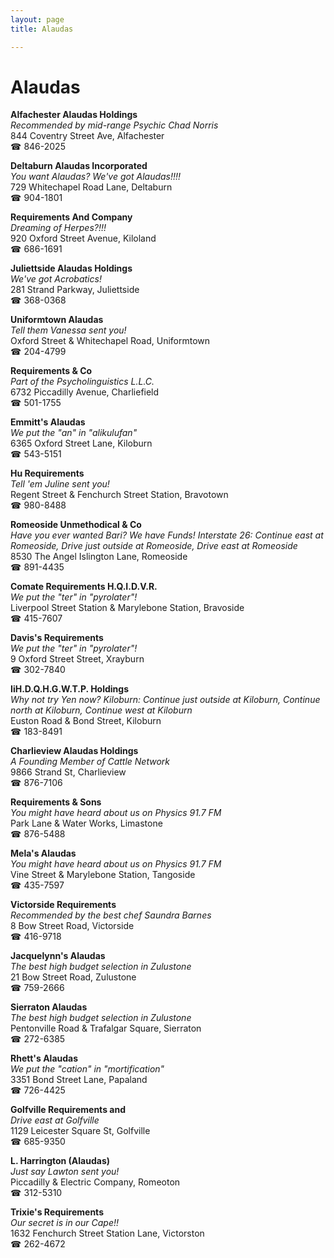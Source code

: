 ```yaml
---
layout: page 
title: Alaudas

---
```



# Alaudas


 **Alfachester Alaudas Holdings**  
_Recommended by mid-range Psychic Chad Norris_  
844 Coventry Street Ave, Alfachester  
☎ 846-2025

**Deltaburn Alaudas Incorporated**  
_You want Alaudas? We've got Alaudas!!!!_  
729 Whitechapel Road Lane, Deltaburn  
☎ 904-1801

**Requirements And Company**  
_Dreaming of Herpes?!!!_  
920 Oxford Street Avenue, Kiloland  
☎ 686-1691

**Juliettside Alaudas Holdings**  
_We've got Acrobatics!_  
281 Strand Parkway, Juliettside  
☎ 368-0368

**Uniformtown Alaudas**  
_Tell them Vanessa sent you!_  
Oxford Street & Whitechapel Road, Uniformtown  
☎ 204-4799

**Requirements & Co**  
_Part of the Psycholinguistics L.L.C._  
6732 Piccadilly Avenue, Charliefield  
☎ 501-1755

**Emmitt's Alaudas**  
_We put the "an" in "alikulufan"_  
6365 Oxford Street Lane, Kiloburn  
☎ 543-5151

**Hu Requirements**  
_Tell 'em Juline sent you!_  
Regent Street & Fenchurch Street Station, Bravotown  
☎ 980-8488

**Romeoside Unmethodical & Co**  
_Have you ever wanted Bari? We have Funds! 
Interstate 26: Continue east at Romeoside, Drive just outside at Romeoside, Drive east at Romeoside_  
8530 The Angel Islington Lane, Romeoside  
☎ 891-4435

**Comate Requirements H.Q.I.D.V.R.**  
_We put the "ter" in "pyrolater"!_  
Liverpool Street Station & Marylebone Station, Bravoside  
☎ 415-7607

**Davis's Requirements**  
_We put the "ter" in "pyrolater"!_  
9 Oxford Street Street, Xrayburn  
☎ 302-7840

**IiH.D.Q.H.G.W.T.P. Holdings**  
_Why not try Yen now? 
Kiloburn: Continue just outside at Kiloburn, Continue north at Kiloburn, Continue west at Kiloburn_  
Euston Road & Bond Street, Kiloburn  
☎ 183-8491

**Charlieview Alaudas Holdings**  
_A Founding Member of Cattle Network_  
9866 Strand St, Charlieview  
☎ 876-7106

**Requirements & Sons**  
_You might have heard about us on Physics 91.7 FM_  
Park Lane & Water Works, Limastone  
☎ 876-5488

**Mela's Alaudas**  
_You might have heard about us on Physics 91.7 FM_  
Vine Street & Marylebone Station, Tangoside  
☎ 435-7597

**Victorside Requirements**  
_Recommended by the best chef Saundra Barnes_  
8 Bow Street Road, Victorside  
☎ 416-9718

**Jacquelynn's Alaudas**  
_The best high budget selection in Zulustone_  
21 Bow Street Road, Zulustone  
☎ 759-2666

**Sierraton Alaudas**  
_The best high budget selection in Zulustone_  
Pentonville Road & Trafalgar Square, Sierraton  
☎ 272-6385

**Rhett's Alaudas**  
_We put the "cation" in "mortification"_  
3351 Bond Street Lane, Papaland  
☎ 726-4425

**Golfville Requirements and**  
_Drive east at Golfville_  
1129 Leicester Square St, Golfville  
☎ 685-9350

**L. Harrington (Alaudas)**  
_Just say Lawton sent you!_  
Piccadilly & Electric Company, Romeoton  
☎ 312-5310

**Trixie's Requirements**  
_Our secret is in our Cape!!_  
1632 Fenchurch Street Station Lane, Victorston  
☎ 262-4672


